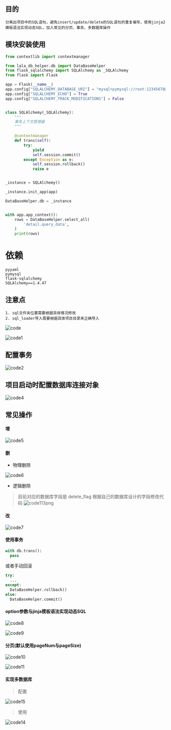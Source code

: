 ## 目的

```text
分离出项目中的SQL语句，避免insert/update/delete的SQL语句的重复编写，使用jinja2模板语法实现动态SQL，加入常见的分页、事务、多数据库操作
```

## 模块安装使用
```python
from contextlib import contextmanager

from lala_db_helper.db import DataBaseHelper
from flask_sqlalchemy import SQLAlchemy as _SQLAlchemy
from flask import Flask

app = Flask(__name__)
app.config["SQLALCHEMY_DATABASE_URI"] = "mysql+pymysql://root:12345678@127.0.0.1:3306/smart_lab"
app.config["SQLALCHEMY_ECHO"] = True
app.config["SQLALCHEMY_TRACK_MODIFICATIONS"] = False


class SQLAlchemy(_SQLAlchemy):
    """
    事务上下文管理器
    """

    @contextmanager
    def trans(self):
        try:
            yield
            self.session.commit()
        except Exception as e:
            self.session.rollback()
            raise e


_instance = SQLAlchemy()

_instance.init_app(app)

DataBaseHelper.db = _instance


with app.app_context():
    rows = DataBaseHelper.select_all(
        'detail.query_data',
    )
    print(rows)
```

# 依赖
```
pyyaml
pymysql
flask-sqlalchemy
SQLAlchemy==1.4.47
```

## 注意点

```
1. sql文件夹位置需要根据具体情况修改
2. sql_loader导入需要根据具体项目目录来正确导入
```

![code](https://user-images.githubusercontent.com/30903265/225914280-d7ea7c77-47cf-4169-9dc3-8829c6e23af3.png)


![code1](https://user-images.githubusercontent.com/30903265/225914308-d77e28a9-0675-4bec-83f7-4794cab50012.png)

## 配置事务

![code2](https://user-images.githubusercontent.com/30903265/225914444-6645fc00-4896-45d2-af0f-ad91062d588e.png)

## 项目启动时配置数据库连接对象

![code4](https://user-images.githubusercontent.com/30903265/225914605-884d9ef1-1d49-4c30-877d-1213676cbd15.png)

## 常见操作

#### 增

![code5](https://user-images.githubusercontent.com/30903265/225914763-c622b1a9-2f4a-4140-9d96-17089f1f7264.png)

#### 删

- 物理删除

![code6](https://user-images.githubusercontent.com/30903265/225914843-26ca1e70-7474-4db5-a066-d454b228978f.png)

- 逻辑删除
> 目前对应的数据库字段是 delete_flag 根据自己的数据库设计的字段修改代码
![code113png](https://user-images.githubusercontent.com/30903265/225915023-5754e83d-2ec7-4d44-b486-13956bd990bd.png)

#### 改

![code7](https://user-images.githubusercontent.com/30903265/225915092-bb702fde-85bc-4e09-99d2-3c53a796caec.png)

#### 使用事务

```python
with db.trans():
  pass
```

或者手动回滚

```python
try:
  ...
except:
  DataBaseHelper.rollback()
else:
  DataBaseHelper.commit()
```

#### option参数与jinja模板语法实现动态SQL

![code8](https://user-images.githubusercontent.com/30903265/225915711-f2fd7942-e1f3-452e-ac2d-46ce8872a826.png)

![code9](https://user-images.githubusercontent.com/30903265/225915732-16b8b995-92e2-4146-9d38-ed30afc176e1.png)

#### 分页(默认使用pageNum与pageSize)

![code10](https://user-images.githubusercontent.com/30903265/225915894-700e900b-6701-415a-9a24-8534ef583134.png)

![code11](https://user-images.githubusercontent.com/30903265/225915934-09314a7d-8174-4563-80c7-c30583f4bfe4.png)

#### 实现多数据库

> 配置

![code15](https://user-images.githubusercontent.com/30903265/225916066-ff1c98ae-cdf4-477e-9a65-46807ca0f4d9.png)

> 使用

![code14](https://user-images.githubusercontent.com/30903265/225916162-458771d0-7237-4b34-915b-15734c741bcd.png)


